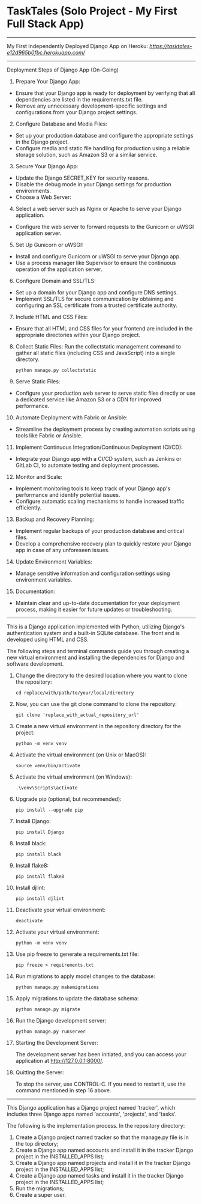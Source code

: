 # TaskTales (Solo Project - My First Full Stack App)

----------

My First Independently Deployed Django App on Heroku: *https://tasktales-e12d965b0fbc.herokuapp.com/*

---

Deployment Steps of Django App (On-Going)

1. Prepare Your Django App:

- Ensure that your Django app is ready for deployment by verifying that all dependencies are listed in the requirements.txt file.
- Remove any unnecessary development-specific settings and configurations from your Django project settings.

2. Configure Database and Media Files:

- Set up your production database and configure the appropriate settings in the Django project.
- Configure media and static file handling for production using a reliable storage solution, such as Amazon S3 or a similar service.

3. Secure Your Django App:

- Update the Django SECRET_KEY for security reasons.
- Disable the debug mode in your Django settings for production environments.
- Choose a Web Server:

4. Select a web server such as Nginx or Apache to serve your Django application.

- Configure the web server to forward requests to the Gunicorn or uWSGI application server.

5. Set Up Gunicorn or uWSGI:

- Install and configure Gunicorn or uWSGI to serve your Django app.
- Use a process manager like Supervisor to ensure the continuous operation of the application server.

6. Configure Domain and SSL/TLS:

- Set up a domain for your Django app and configure DNS settings.
- Implement SSL/TLS for secure communication by obtaining and configuring an SSL certificate from a trusted certificate authority.

7. Include HTML and CSS Files:

- Ensure that all HTML and CSS files for your frontend are included in the appropriate directories within your Django project.

8. Collect Static Files:
   Run the collectstatic management command to gather all static files (including CSS and JavaScript) into a single directory.

   `python manage.py collectstatic`

9. Serve Static Files:

- Configure your production web server to serve static files directly or use a dedicated service like Amazon S3 or a CDN for improved performance.

10. Automate Deployment with Fabric or Ansible:

- Streamline the deployment process by creating automation scripts using tools like Fabric or Ansible.

11. Implement Continuous Integration/Continuous Deployment (CI/CD):

- Integrate your Django app with a CI/CD system, such as Jenkins or GitLab CI, to automate testing and deployment processes.

12. Monitor and Scale:

- Implement monitoring tools to keep track of your Django app's performance and identify potential issues.
- Configure automatic scaling mechanisms to handle increased traffic efficiently.

13. Backup and Recovery Planning:

- Implement regular backups of your production database and critical files.
- Develop a comprehensive recovery plan to quickly restore your Django app in case of any unforeseen issues.

14. Update Environment Variables:

- Manage sensitive information and configuration settings using environment variables.

15. Documentation:

- Maintain clear and up-to-date documentation for your deployment process, making it easier for future updates or troubleshooting.

---

This is a Django application implemented with Python, utilizing Django's authentication system and a built-in SQLite database.
The front end is developed using HTML and CSS.

The following steps and terminal commands guide you through creating a new virtual environment
and installing the dependencies for Django and software development.

1.  Change the directory to the desired location where you want to clone the repository:

    `cd replace/with/path/to/your/local/directory`

2.  Now, you can use the git clone command to clone the repository:

    `git clone 'replace_with_actual_repository_url'`

3.  Create a new virtual environment in the repository directory for the project:

    `python -m venv venv`

4.  Activate the virtual environment (on Unix or MacOS):

    `source venv/bin/activate`

5.  Activate the virtual environment (on Windows):

    `.\venv\Scripts\activate`

6.  Upgrade pip (optional, but recommended):

    `pip install --upgrade pip`

7.  Install Django:

    `pip install Django`

8.  Install black:

    `pip install black`

9.  Install flake8:

    `pip install flake8`

10. Install djlint:

    `pip install djlint`

11. Deactivate your virtual environment:

    `deactivate`

12. Activate your virtual environment:

    `python -m venv venv`

13. Use pip freeze to generate a requirements.txt file:

    `pip freeze > requirements.txt`

14. Run migrations to apply model changes to the database:

    `python manage.py makemigrations`

15. Apply migrations to update the database schema:

    `python manage.py migrate`

16. Run the Django development server:

    `python manage.py runserver`

17. Starting the Development Server:

    The development server has been initiated, and you can access your application at http://127.0.0.1:8000/.

18. Quitting the Server:

    To stop the server, use CONTROL-C. If you need to restart it, use the command mentioned in step 16 above.

---

This Django application has a Django project named 'tracker', which includes three Django apps named 'accounts', 'projects', and 'tasks'.

The following is the implementation process. In the repository directory:

1. Create a Django project named tracker so that the manage.py file is in the top directory;
2. Create a Django app named accounts and install it in the tracker Django project in the INSTALLED_APPS list;
3. Create a Django app named projects and install it in the tracker Django project in the INSTALLED_APPS list;
4. Create a Django app named tasks and install it in the tracker Django project in the INSTALLED_APPS list;
5. Run the migrations;
6. Create a super user.
